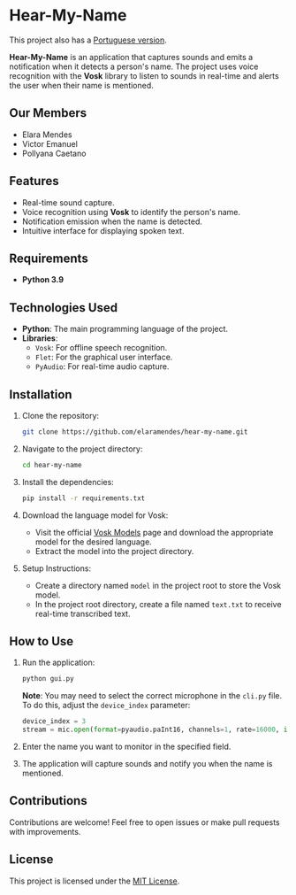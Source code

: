 # Hear-My-Name

This project also has a [Portuguese version](README.pt.md).

**Hear-My-Name** is an application that captures sounds and emits a notification when it detects a person's name. The project uses voice recognition with the **Vosk** library to listen to sounds in real-time and alerts the user when their name is mentioned.

## Our Members

- Elara Mendes
- Victor Emanuel
- Pollyana Caetano

## Features

- Real-time sound capture.
- Voice recognition using **Vosk** to identify the person's name.
- Notification emission when the name is detected.
- Intuitive interface for displaying spoken text.

## Requirements

- **Python 3.9**

## Technologies Used

- **Python**: The main programming language of the project.
- **Libraries**:
  - `Vosk`: For offline speech recognition.
  - `Flet`: For the graphical user interface.
  - `PyAudio`: For real-time audio capture.

## Installation

1. Clone the repository:
   ```bash
   git clone https://github.com/elaramendes/hear-my-name.git
   ```

2. Navigate to the project directory:
   ```bash
   cd hear-my-name
   ```

3. Install the dependencies:
   ```bash
   pip install -r requirements.txt
   ```

4. Download the language model for Vosk:
   - Visit the official [Vosk Models](https://alphacephei.com/vosk/models) page and download the appropriate model for the desired language.
   - Extract the model into the project directory.


5. Setup Instructions:
   - Create a directory named `model` in the project root to store the Vosk model.
   - In the project root directory, create a file named `text.txt` to receive real-time transcribed text.

## How to Use

1. Run the application:
   ```bash
   python gui.py
   ```

   **Note**: You may need to select the correct microphone in the `cli.py` file. To do this, adjust the `device_index` parameter:

   ```python
   device_index = 3
   stream = mic.open(format=pyaudio.paInt16, channels=1, rate=16000, input=True, frames_per_buffer=1024, input_device_index=device_index)
   ```

2. Enter the name you want to monitor in the specified field.

3. The application will capture sounds and notify you when the name is mentioned.

## Contributions

Contributions are welcome! Feel free to open issues or make pull requests with improvements.

## License

This project is licensed under the [MIT License](LICENSE.txt).

